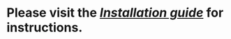 # Please visit the *[Installation guide](https://mhira.app/documentation/docs/category/installation-guide)* for instructions. 
